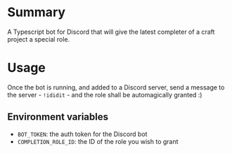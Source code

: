 # Summary
A Typescript bot for Discord that will give the latest completer of a craft project a special role.

# Usage

Once the bot is running, and added to a Discord server, send a message to the server - `!ididit` - and the role shall be automagically granted :)

## Environment variables

- `BOT_TOKEN`: the auth token for the Discord bot
- `COMPLETION_ROLE_ID`: the ID of the role you wish to grant

